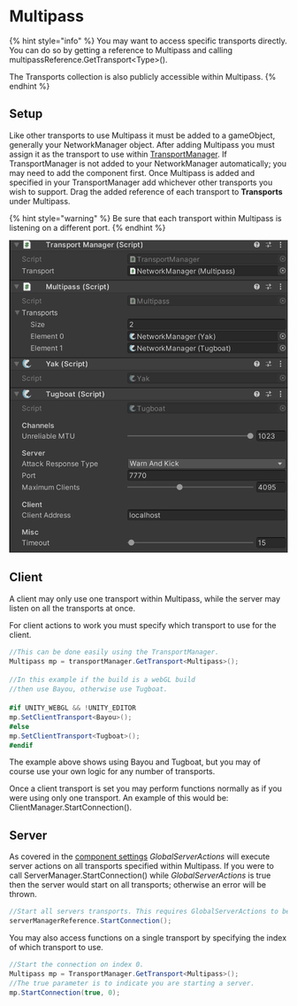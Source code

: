 # Multipass

{% hint style="info" %}
You may want to access specific transports directly. You can do so by getting a reference to Multipass and calling multipassReference.GetTransport\<Type>().

The Transports collection is also publicly accessible within Multipass.
{% endhint %}

## Setup <a href="#guide-setup" id="guide-setup"></a>

Like other transports to use Multipass it must be added to a gameObject, generally your NetworkManager object. After adding Multipass you must assign it as the transport to use within [TransportManager](../components/managers/transportmanager/). If TransportManager is not added to your NetworkManager automatically; you may need to add the component first. Once Multipass is added and specified in your TransportManager add whichever other transports you wish to support. Drag the added reference of each transport to **Transports** under Multipass.

{% hint style="warning" %}
Be sure that each transport within Multipass is listening on a different port.
{% endhint %}

![Setup example.](../../../.gitbook/assets/220305-08-46-564.png)

## Client

A client may only use one transport within Multipass, while the server may listen on all the transports at once.

For client actions to work you must specify which transport to use for the client.&#x20;

```csharp
//This can be done easily using the TransportManager.
Multipass mp = transportManager.GetTransport<Multipass>();

//In this example if the build is a webGL build
//then use Bayou, otherwise use Tugboat.

#if UNITY_WEBGL && !UNITY_EDITOR
mp.SetClientTransport<Bayou>();
#else
mp.SetClientTransport<Tugboat>();
#endif
```

The example above shows using Bayou and Tugboat, but you may of course use your own logic for any number of transports.

Once a client transport is set you may perform functions normally as if you were using only one transport. An example of this would be: ClientManager.StartConnection().

## Server

As covered in the [component settings](../components/transports/multipass.md#component-settings) _GlobalServerActions_ will execute server actions on all transports specified within Multipass. If you were to call ServerManager.StartConnection() while _GlobalServerActions_ is true then the server would start on all transports; otherwise an error will be thrown.

```csharp
//Start all servers transports. This requires GlobalServerActions to be true.
serverManagerReference.StartConnection();
```

You may also access functions on a single transport by specifying the index of which transport to use.

```csharp
//Start the connection on index 0.
Multipass mp = TransportManager.GetTransport<Multipass>();
//The true parameter is to indicate you are starting a server.
mp.StartConnection(true, 0);
```
